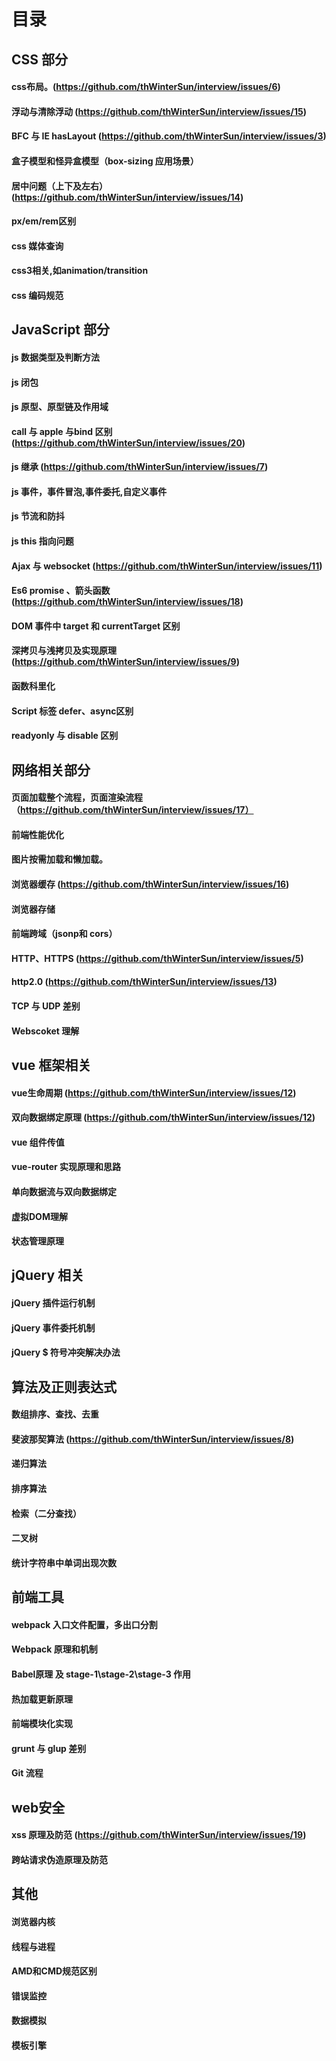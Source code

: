 
# 目录

## CSS 部分

#### css布局。(https://github.com/thWinterSun/interview/issues/6)
#### 浮动与清除浮动 (https://github.com/thWinterSun/interview/issues/15)
#### BFC 与 IE hasLayout   (https://github.com/thWinterSun/interview/issues/3)
#### 盒子模型和怪异盒模型（box-sizing 应用场景）
#### 居中问题（上下及左右）(https://github.com/thWinterSun/interview/issues/14)
#### px/em/rem区别
#### css 媒体查询
#### css3相关,如animation/transition
#### css 编码规范

## JavaScript 部分

#### js 数据类型及判断方法
#### js 闭包
#### js 原型、原型链及作用域
#### call 与 apple 与bind 区别 (https://github.com/thWinterSun/interview/issues/20)
#### js 继承 (https://github.com/thWinterSun/interview/issues/7)
#### js 事件，事件冒泡,事件委托,自定义事件
#### js 节流和防抖
#### js this 指向问题
#### Ajax 与 websocket (https://github.com/thWinterSun/interview/issues/11)
#### Es6 promise 、箭头函数 (https://github.com/thWinterSun/interview/issues/18)
#### DOM 事件中 target 和 currentTarget 区别
#### 深拷贝与浅拷贝及实现原理 (https://github.com/thWinterSun/interview/issues/9)
#### 函数科里化
#### Script 标签 defer、async区别
#### readyonly 与 disable 区别

## 网络相关部分

#### 页面加载整个流程，页面渲染流程 （https://github.com/thWinterSun/interview/issues/17）
#### 前端性能优化
#### 图片按需加载和懒加载。
#### 浏览器缓存  (https://github.com/thWinterSun/interview/issues/16)
#### 浏览器存储
#### 前端跨域（jsonp和 cors）
#### HTTP、HTTPS (https://github.com/thWinterSun/interview/issues/5)
#### http2.0 (https://github.com/thWinterSun/interview/issues/13)
#### TCP 与 UDP 差别
#### Webscoket 理解

## vue 框架相关

#### vue生命周期 (https://github.com/thWinterSun/interview/issues/12)
#### 双向数据绑定原理 (https://github.com/thWinterSun/interview/issues/12)
#### vue 组件传值
#### vue-router 实现原理和思路
#### 单向数据流与双向数据绑定
#### 虚拟DOM理解
#### 状态管理原理

## jQuery 相关
#### jQuery 插件运行机制
#### jQuery 事件委托机制
#### jQuery $ 符号冲突解决办法
## 算法及正则表达式
#### 数组排序、查找、去重
#### 斐波那契算法 (https://github.com/thWinterSun/interview/issues/8)
#### 递归算法
#### 排序算法
#### 检索（二分查找）
#### 二叉树
#### 统计字符串中单词出现次数

## 前端工具
#### webpack 入口文件配置，多出口分割
#### Webpack 原理和机制
#### Babel原理 及 stage-1\stage-2\stage-3 作用 
#### 热加载更新原理
#### 前端模块化实现
#### grunt 与 glup 差别
#### Git 流程

## web安全
#### xss 原理及防范 (https://github.com/thWinterSun/interview/issues/19)
#### 跨站请求伪造原理及防范

## 其他

#### 浏览器内核
#### 线程与进程
#### AMD和CMD规范区别
#### 错误监控
#### 数据模拟
#### 模板引擎





